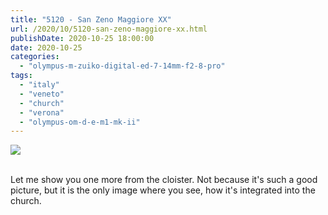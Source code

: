 ```yaml
---
title: "5120 - San Zeno Maggiore XX"
url: /2020/10/5120-san-zeno-maggiore-xx.html
publishDate: 2020-10-25 18:00:00
date: 2020-10-25
categories: 
  - "olympus-m-zuiko-digital-ed-7-14mm-f2-8-pro"
tags: 
  - "italy"
  - "veneto"
  - "church"
  - "verona"
  - "olympus-om-d-e-m1-mk-ii"
---
```

<div class="container">
<div class="center"><a target="_blank" href="https://d25zfm9zpd7gm5.cloudfront.net/1200x1200/2018/20180911_110719_lr.jpg"><img class="webfeedsFeaturedVisual" src="https://d25zfm9zpd7gm5.cloudfront.net/0600x0600/2018/20180911_110719_lr.jpg" /></a></div>
</div>
<br />

Let me show you one more from the cloister. Not because it's such a
good picture, but it is the only image where you see, how it's
integrated into the church.